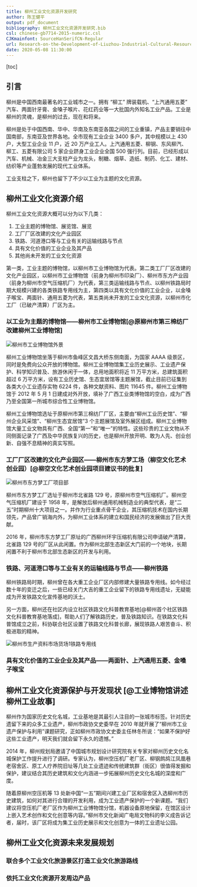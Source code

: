 ```yaml
---
title: 柳州工业文化资源开发研究
author: 陈王健平
output: pdf_document
bibliography: 柳州工业文化资源开发研究.bib
csl: chinese-gb7714-2015-numeric.csl
CJKmainfont: SourceHanSerifCN-Regular
url: Research-on-the-Development-of-Liuzhou-Industrial-Cultural-Resources
date: 2020-05-08 11:30:00
---
```


[toc]

## 引言

柳州是中国西南最著名的工业城市之一。拥有 “柳工” 牌装载机、“上汽通用五菱” 汽车、两面针牙膏、金嗓子喉片、花红药业等一大批国内外知名工业产品。工业是柳州的灵魂，是柳州的过去，现在和将来。

柳州是处于中国西南、华中、华南及东南亚各国之间的工业重镇，产品主要销往中国南部，东南亚及世界各地。全市现有工业企业 3400 多户，其中规模以上 430 户，大型工业企业 11 户，近 20 万产业工人。上汽通用五菱、柳钢、东风柳汽、柳工、五菱有限公司 5 家企业跻身工业企业全国 500 强行列。目前，已经形成以汽车、机械、冶金三大支柱产业为龙头，制糖、烟草、造纸、制药、化工、建材、纺织等产业蓬勃发展的现代工业体系。

工业支柱之下，柳州也留下了不少以工业为主题的文化资源。

## 柳州工业文化资源介绍

柳州工业文化资源大概可以分为以下几类：

1. 工业主题的博物馆、展览馆、展览
2. 工厂厂区改建的文化产业园区
3. 铁路、河道港口等与工业有关的运输线路与节点
4. 具有文化价值的工业企业及其产品
5. 其他尚未开发的工业文化资源

第一类，工业主题的博物馆，以柳州市工业博物馆为代表。第二类工厂厂区改建的文化产业园区，以柳州市工业博物馆（前身为柳州市印染厂）、柳州市东方产业园（前身为柳州市空气压缩机厂）为代表，第三类运输线路与节点、以柳州铁路局时期大规模兴建的各类铁路专用线为主，第四类以具有文化价值的工业企业，以金嗓子喉宝、两面针、通用五菱为代表，第五类尚未开发的工业文化资源，以柳州市化工厂（已破产清算）厂区为主。

### 以工业为主题的博物馆——柳州市工业博物馆[@原柳州市第三棉纺厂改建柳州工业博物馆]

![柳州市工业博物馆外景](https://imgur.lzmun.com/picgo/20191018230600.jpg)

柳州工业博物馆坐落于柳州市鱼峰区文昌大桥东侧南面，为国家 AAAA 级景区，同时是免费向公众开放的博物馆。柳州工业博物馆集工业历史展示、工业遗产保护、科学知识普及、旅游休闲于一体，总用地面积将近 11 万平方米，总建筑面积超过 6 万平方米，设有工业历史馆、生态宜居馆等主题展馆，截止目前已征集到各类大小工业遗存实物 6224 件，各种文献资料、图片 11645 件。柳州工业博物馆于 2012 年 5 月 1 日建成对外开放，填补了广西工业类博物馆的空白，成为广西乃至全国第一所城市综合性工业博物馆。

柳州工业博物馆选址于原柳州市第三棉纺厂厂区，主要由“柳州工业历史馆”、“柳州企业风采馆”、“柳州生态宜居馆”3 个主题展馆及室外展区组成。柳州工业博物馆大量工业文物具有广西、全国“第一”和“唯一”的特性。这些珍贵的工业文物从不同侧面记录了广西及中华民族复兴的历史，也是柳州开放开明、敢为人先、创业创新、自强不息精神的真实写照。

### 工厂厂区改建的文化产业园区——柳州市东方梦工场（柳空文化艺术创业园）[@柳空文化艺术创业园项目建议书的批复]

![柳州市东方梦工厂项目部](https://imgur.lzmun.com/picgo/20200406230417.jpeg)

柳州市东方梦工厂选址于柳州市北雀路 129 号，原柳州市空气压缩机厂。柳州空气压缩机厂建设于 1958 年，是解放后柳州通用机械制造业的典型代表，是“二五”时期柳州十大项目之一。并作为行业重点骨干企业，其压缩机技术在国内长期领先，产品曾广销海内外，为柳州工业体系的建立和国民经济的发展做出了巨大贡献。

2016 年，柳州市东方梦工厂原址的广西柳州环宇压缩机有限公司申请破产清算，北雀路 129 号的厂区从此闲置。作为柳州北部生态新区大门前的一个地块，长期闲置不利于柳州市北部生态新区的开发与利用。

### 铁路、河道港口等与工业有关的运输线路与节点——柳州铁路

柳州铁路局时期，柳州曾在各大重工企业厂区内部修建大量铁路专用线。如今经过数十年的变迁之后，一些已经关门大吉的重工企业留下的铁路专用线遗址，无疑能成为开发铁路文化宣传基地的沃土。

另一方面，柳州还在社区内设立社区铁路文化科普教育基地[@柳州首个社区铁路文化科普教育基地落成]，帮助人们了解铁路历史，普及铁路知识。在铁路文化科普馆成立之前，科协联合社区设置了铁路文化科普长廊，展现铁路人艰苦奋斗、积极进取的精神。

![柳州市生产资料市场货场1铁路专用线](https://imgur.lzmun.com/picgo/20200125234219.jpg)

### 具有文化价值的工业企业及其产品——两面针、上汽通用五菱、金嗓子喉宝

## 柳州工业文化资源保护与开发现状 [@工业博物馆讲述柳州工业故事]

柳州作为国家历史文化名城，工业基地是其最引人注目的一张城市标签。针对历史遗留下来的众多工业遗产，柳州市政协文史委早在 2010 年就开展了“柳州市工业遗产保护与利用”课题研究，正如柳州市政协文史委主任林冬所说：“如果不保护好这些工业遗产，明天我们就会留下永久的遗憾。”

2014 年，柳州规划局邀请了中国城市规划设计研究院有关专家对柳州历史文化名城保护工作提升进行了调研。专家认为，柳州空压机厂老厂区、柳钢鹧鸪江凤凰巷老宿舍区、原工人疗养院旧址等几处工业遗迹和传统建筑群（街区）很值得发掘和保护，建议结合其历史建筑和文化内涵进一步拓展柳州历史文化名城的深度和广度。

随着原柳州空压机等 13 处新中国“一五”期间兴建工业厂区和宿舍区入选柳州市历史建筑，如何对其进行合理的开发利用，成为工业遗产保护的一个新课题。“我们建议将空压机厂老厂区作为柳州工业博物馆分馆，机器设备原地保留，在馆区设计上嵌入艺术创作和文化创意等内容。”柳州市文化新闻广电局文物科的李义成告诉记者，届时，该厂区将成为集工业历史展示和文化创意为一体的工业遗址公园。

## 柳州工业文化资源未来发展规划

### 联合多个工业文化旅游景区打造工业文化旅游路线

### 依托工业文化资源开发周边产品
